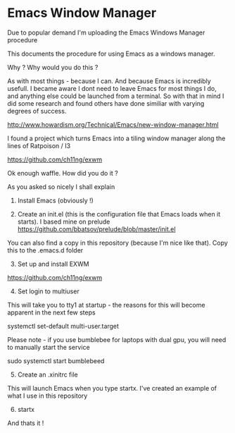 # Emacs Window Manager
Due to popular demand I'm uploading the Emacs Windows Manager procedure

This documents the procedure for using Emacs as a windows manager. 

Why ? Why would you do this ?

As with most things - because I can. And because Emacs is incredibly usefull. I became aware I dont need to leave Emacs for most things I do, and anything else could be launched from a terminal. So with that in mind I did some research and found others have done similiar with varying degrees of success.

http://www.howardism.org/Technical/Emacs/new-window-manager.html

I found a project which turns Emacs into a tiling window manager along the lines of Ratpoison / I3

https://github.com/ch11ng/exwm

Ok enough waffle. How did you do it ?

As you asked so nicely I shall explain

1. Install Emacs (obviously !)

2. Create an init.el (this is the configuration file that Emacs loads when it starts). I based mine on prelude https://github.com/bbatsov/prelude/blob/master/init.el

You can also find a copy in this repository (because I'm nice like that). Copy this to the .emacs.d folder

3. Set up and install EXWM

https://github.com/ch11ng/exwm

4. Set login to multiuser

This will take you to tty1 at startup - the reasons for this will become apparent in the next few steps

systemctl set-default multi-user.target

Please note - if you use bumblebee for laptops with  dual gpu, you will need to manually start the service 

sudo systemctl start bumblebeed

5. Create an .xinitrc file 

This will launch Emacs when you type startx. I've created an example of what I use in this repository

6. startx

And thats it !





